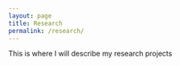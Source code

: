 ```yaml
---
layout: page
title: Research
permalink: /research/
---
```



This is where I will describe my research projects
